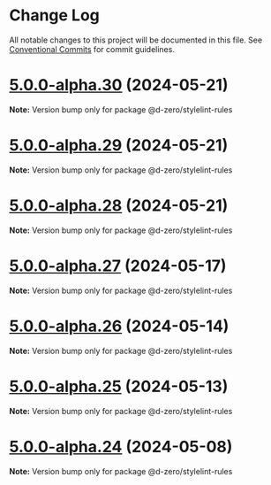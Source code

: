 # Change Log

All notable changes to this project will be documented in this file.
See [Conventional Commits](https://conventionalcommits.org) for commit guidelines.

# [5.0.0-alpha.30](https://github.com/d-zero-dev/linters/compare/v5.0.0-alpha.29...v5.0.0-alpha.30) (2024-05-21)

**Note:** Version bump only for package @d-zero/stylelint-rules

# [5.0.0-alpha.29](https://github.com/d-zero-dev/linters/compare/v5.0.0-alpha.28...v5.0.0-alpha.29) (2024-05-21)

**Note:** Version bump only for package @d-zero/stylelint-rules

# [5.0.0-alpha.28](https://github.com/d-zero-dev/linters/compare/v5.0.0-alpha.27...v5.0.0-alpha.28) (2024-05-21)

**Note:** Version bump only for package @d-zero/stylelint-rules

# [5.0.0-alpha.27](https://github.com/d-zero-dev/linters/compare/v5.0.0-alpha.26...v5.0.0-alpha.27) (2024-05-17)

**Note:** Version bump only for package @d-zero/stylelint-rules

# [5.0.0-alpha.26](https://github.com/d-zero-dev/linters/compare/v5.0.0-alpha.25...v5.0.0-alpha.26) (2024-05-14)

**Note:** Version bump only for package @d-zero/stylelint-rules

# [5.0.0-alpha.25](https://github.com/d-zero-dev/linters/compare/v5.0.0-alpha.24...v5.0.0-alpha.25) (2024-05-13)

**Note:** Version bump only for package @d-zero/stylelint-rules

# [5.0.0-alpha.24](https://github.com/d-zero-dev/linters/compare/v5.0.0-alpha.23...v5.0.0-alpha.24) (2024-05-08)

**Note:** Version bump only for package @d-zero/stylelint-rules
